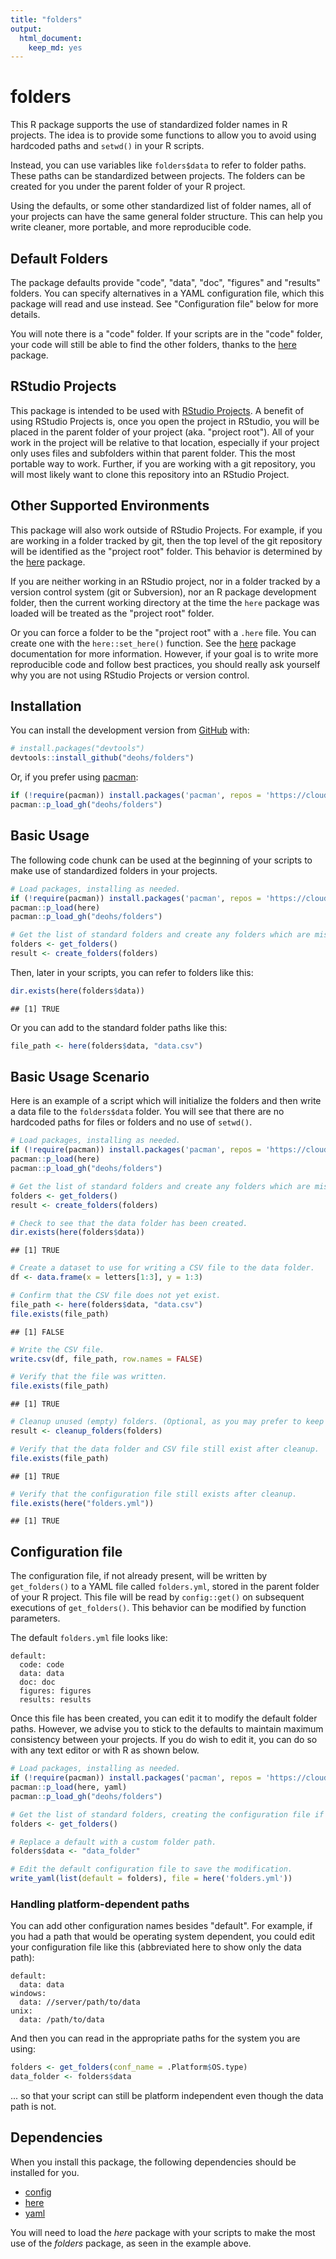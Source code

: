 ```yaml
---
title: "folders"
output: 
  html_document: 
    keep_md: yes
---
```


# folders

This R package supports the use of standardized folder names in R projects. The 
idea is to provide some functions to allow you to avoid using hardcoded paths 
and `setwd()` in your R scripts. 

Instead, you can use variables like `folders$data` to refer to folder paths. 
These paths can be standardized between projects. The folders can be created 
for you under the parent folder of your R project. 

Using the defaults, or some other standardized list of folder names, 
all of your projects can have the same general folder structure. This can help 
you write cleaner, more portable, and more reproducible code.

## Default Folders

The package defaults provide "code", "data", "doc", "figures" and 
"results" folders. You can specify alternatives in a YAML configuration file, 
which this package will read and use instead. See "Configuration file" below 
for more details.

You will note there is a "code" folder. If your scripts are in the "code" 
folder, your code will still be able to find the other folders, thanks 
to the [here](https://cran.r-project.org/web/packages/here/index.html) 
package.

## RStudio Projects

This package is intended to be used with [RStudio Projects](https://support.rstudio.com/hc/en-us/articles/200526207-Using-Projects). 
A benefit of using RStudio Projects is, once you open the project in RStudio, 
you will be placed in the parent folder of your project (aka. "project root"). 
All of your work in the project will be relative to that location, especially if 
your project only uses files and subfolders within that parent folder. This the 
most portable way to work. Further, if you are working with a git repository, you 
will most likely want to clone this repository into an RStudio Project. 

## Other Supported Environments

This package will also work outside of RStudio Projects. For example, 
if you are working in a folder tracked by git, then the top level of the git 
repository will be identified as the "project root" folder. This behavior is 
determined by the [here](https://cran.r-project.org/web/packages/here/index.html) 
package.

If you are neither working in an RStudio project, nor in a folder tracked by a 
version control system (git or Subversion), nor an R package development 
folder, then the current working directory at the time the `here` package was 
loaded will be treated as the "project root" folder. 

Or you can force a folder to be the "project root" with a `.here` file. You 
can create one with the `here::set_here()` function. See the 
[here](https://cran.r-project.org/web/packages/here/index.html) package 
documentation for more information. However, if your goal is to write more 
reproducible code and follow best practices, you should really ask yourself why 
you are not using RStudio Projects or version control.

## Installation

You can install the development version from [GitHub](https://github.com/deohs/folders) with:


```r
# install.packages("devtools")
devtools::install_github("deohs/folders")
```

Or, if you prefer using [pacman](https://github.com/trinker/pacman):


```r
if (!require(pacman)) install.packages('pacman', repos = 'https://cloud.r-project.org')
pacman::p_load_gh("deohs/folders")
```

## Basic Usage

The following code chunk can be used at the beginning of your scripts to make 
use of standardized folders in your projects.


```r
# Load packages, installing as needed.
if (!require(pacman)) install.packages('pacman', repos = 'https://cloud.r-project.org')
pacman::p_load(here)
pacman::p_load_gh("deohs/folders")

# Get the list of standard folders and create any folders which are missing.
folders <- get_folders()
result <- create_folders(folders)
```

Then, later in your scripts, you can refer to folders like this:


```r
dir.exists(here(folders$data))
```

```
## [1] TRUE
```

Or you can add to the standard folder paths like this: 


```r
file_path <- here(folders$data, "data.csv")
```

## Basic Usage Scenario

Here is an example of a script which will initialize the folders and then write 
a data file to the `folders$data` folder. You will see that there are no 
hardcoded paths for files or folders and no use of `setwd()`.


```r
# Load packages, installing as needed.
if (!require(pacman)) install.packages('pacman', repos = 'https://cloud.r-project.org')
pacman::p_load(here)
pacman::p_load_gh("deohs/folders")

# Get the list of standard folders and create any folders which are missing.
folders <- get_folders()
result <- create_folders(folders)

# Check to see that the data folder has been created.
dir.exists(here(folders$data))
```

```
## [1] TRUE
```

```r
# Create a dataset to use for writing a CSV file to the data folder.
df <- data.frame(x = letters[1:3], y = 1:3)

# Confirm that the CSV file does not yet exist.
file_path <- here(folders$data, "data.csv")
file.exists(file_path)
```

```
## [1] FALSE
```

```r
# Write the CSV file.
write.csv(df, file_path, row.names = FALSE)

# Verify that the file was written.
file.exists(file_path)
```

```
## [1] TRUE
```

```r
# Cleanup unused (empty) folders. (Optional, as you may prefer to keep them.)
result <- cleanup_folders(folders)

# Verify that the data folder and CSV file still exist after cleanup.
file.exists(file_path)
```

```
## [1] TRUE
```

```r
# Verify that the configuration file still exists after cleanup.
file.exists(here("folders.yml"))
```

```
## [1] TRUE
```

## Configuration file

The configuration file, if not already present, will be written by `get_folders()` 
to a YAML file called `folders.yml`, stored in the parent folder of your R 
project. This file will be read by `config::get()` on subsequent executions of 
`get_folders()`. This behavior can be modified by function parameters.

The default `folders.yml` file looks like:

```
default:
  code: code
  data: data
  doc: doc
  figures: figures
  results: results
```

Once this file has been created, you can edit it to modify the default 
folder paths. However, we advise you to stick to the defaults to maintain 
maximum consistency between your projects. If you do wish to edit it, you can
do so with any text editor or with R as shown below.


```r
# Load packages, installing as needed.
if (!require(pacman)) install.packages('pacman', repos = 'https://cloud.r-project.org')
pacman::p_load(here, yaml)
pacman::p_load_gh("deohs/folders")

# Get the list of standard folders, creating the configuration file if missing.
folders <- get_folders()

# Replace a default with a custom folder path.
folders$data <- "data_folder"

# Edit the default configuration file to save the modification.
write_yaml(list(default = folders), file = here('folders.yml'))
```

### Handling platform-dependent paths

You can add other configuration names besides "default". For example, if you
had a path that would be operating system dependent, you could edit your 
configuration file like this (abbreviated here to show only the data path):

```
default:
  data: data
windows:
  data: //server/path/to/data
unix:
  data: /path/to/data
```

And then you can read in the appropriate paths for the system you are using:


```r
folders <- get_folders(conf_name = .Platform$OS.type)
data_folder <- folders$data
```

... so that your script can still be platform independent even though the data
path is not.

## Dependencies

When you install this package, the following dependencies should be installed 
for you.

- [config](https://cran.r-project.org/web/packages/config/index.html)
- [here](https://cran.r-project.org/web/packages/here/index.html)
- [yaml](https://cran.r-project.org/web/packages/yaml/index.html)

You will need to load the *here* package with your scripts to make the most use 
of the *folders* package, as seen in the example above.
